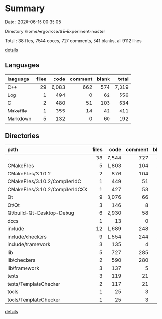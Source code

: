 # Summary

Date : 2020-06-16 00:35:05

Directory /home/ergo/rose/SE-Experiment-master

Total : 38 files,  7544 codes, 727 comments, 841 blanks, all 9112 lines

[details](details.md)

## Languages
| language | files | code | comment | blank | total |
| :--- | ---: | ---: | ---: | ---: | ---: |
| C++ | 29 | 6,083 | 662 | 574 | 7,319 |
| Log | 1 | 494 | 0 | 62 | 556 |
| C | 2 | 480 | 51 | 103 | 634 |
| Makefile | 1 | 355 | 14 | 42 | 411 |
| Markdown | 5 | 132 | 0 | 60 | 192 |

## Directories
| path | files | code | comment | blank | total |
| :--- | ---: | ---: | ---: | ---: | ---: |
| . | 38 | 7,544 | 727 | 841 | 9,112 |
| CMakeFiles | 5 | 1,803 | 104 | 266 | 2,173 |
| CMakeFiles/3.10.2 | 2 | 876 | 104 | 196 | 1,176 |
| CMakeFiles/3.10.2/CompilerIdC | 1 | 449 | 51 | 99 | 599 |
| CMakeFiles/3.10.2/CompilerIdCXX | 1 | 427 | 53 | 97 | 577 |
| Qt | 9 | 3,076 | 66 | 154 | 3,296 |
| Qt/Qt | 3 | 146 | 8 | 52 | 206 |
| Qt/build-Qt-Desktop-Debug | 6 | 2,930 | 58 | 102 | 3,090 |
| docs | 1 | 13 | 0 | 14 | 27 |
| include | 12 | 1,689 | 248 | 269 | 2,206 |
| include/checkers | 9 | 1,554 | 244 | 236 | 2,034 |
| include/framework | 3 | 135 | 4 | 33 | 172 |
| lib | 5 | 727 | 285 | 71 | 1,083 |
| lib/checkers | 2 | 590 | 280 | 52 | 922 |
| lib/framework | 3 | 137 | 5 | 19 | 161 |
| tests | 3 | 119 | 21 | 22 | 162 |
| tests/TemplateChecker | 2 | 117 | 21 | 20 | 158 |
| tools | 1 | 25 | 3 | 11 | 39 |
| tools/TemplateChecker | 1 | 25 | 3 | 11 | 39 |

[details](details.md)